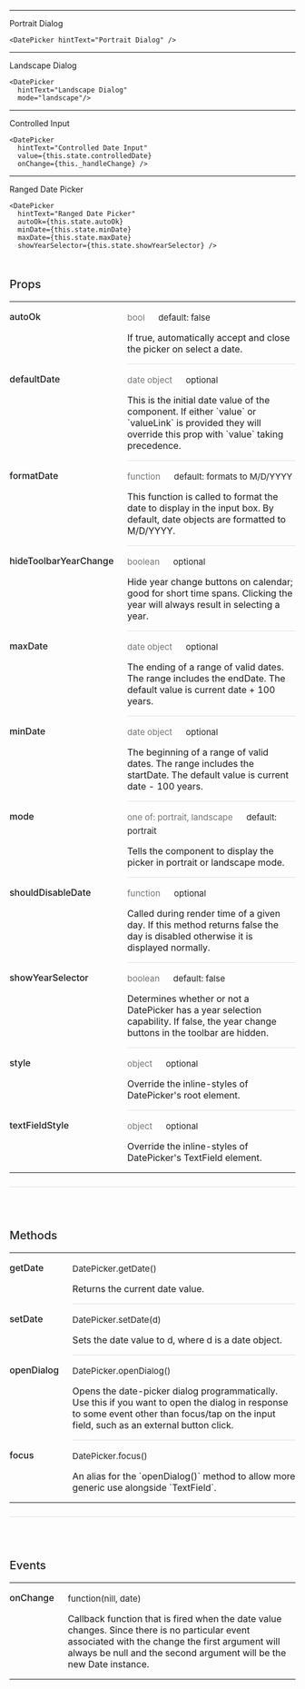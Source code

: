 -----
Portrait Dialog
```
<DatePicker hintText="Portrait Dialog" />
```
------
Landscape Dialog
```
<DatePicker
  hintText="Landscape Dialog"
  mode="landscape"/>
```
-----
Controlled Input
```
<DatePicker
  hintText="Controlled Date Input"
  value={this.state.controlledDate}
  onChange={this._handleChange} />
```
-----
Ranged Date Picker
```
<DatePicker
  hintText="Ranged Date Picker"
  autoOk={this.state.autoOk}
  minDate={this.state.minDate}
  maxDate={this.state.maxDate}
  showYearSelector={this.state.showYearSelector} />
```
<div data-reactid=".0.$=12:0.0.0.1:3"><div style="font-size:15px;letter-spacing:0px;font-weight:400;line-height:24px;padding-top:0px;margin-bottom:13px;color:rgba(0, 0, 0, 0.87);width:100%;box-sizing:border-box;border-top:none;margin-top:0px;" data-reactid=".0.$=12:0.0.0.1:3.$0"><h3 style="font-size:20px;line-height:28px;padding-top:19px;margin-bottom:13px;letter-spacing:0px;font-weight:500;color:rgba(0, 0, 0, 0.87);box-sizing:border-box;" data-reactid=".0.$=12:0.0.0.1:3.$0.0">Props</h3><table style="border-collapse:collapse;border-spacing:0px;box-sizing:border-box;" data-reactid=".0.$=12:0.0.0.1:3.$0.1"><tbody data-reactid=".0.$=12:0.0.0.1:3.$0.1.0"><tr data-reactid=".0.$=12:0.0.0.1:3.$0.1.0.$0"><td style="padding: 16px 24px 16px 0px; vertical-align: top; position: inherit; font-weight: 500; box-sizing: border-box;" data-reactid=".0.$=12:0.0.0.1:3.$0.1.0.$0.0">autoOk</td><td style="padding: 16px 0px; vertical-align: top; width: 100%; border-bottom-style: solid; border-bottom-width: 1px; border-bottom-color: rgb(224, 224, 224); box-sizing: border-box;" data-reactid=".0.$=12:0.0.0.1:3.$0.1.0.$0.1"><p style="margin:0px;font-size:15px;letter-spacing:0px;font-weight:400;line-height:24px;padding-top:0px;margin-bottom:13px;color:rgba(0, 0, 0, 0.87);width:100%;box-sizing:border-box;" data-reactid=".0.$=12:0.0.0.1:3.$0.1.0.$0.1.0"><span style="color:rgba(0, 0, 0, 0.54);padding-right:24px;box-sizing:border-box;" data-reactid=".0.$=12:0.0.0.1:3.$0.1.0.$0.1.0.0">bool</span><span data-reactid=".0.$=12:0.0.0.1:3.$0.1.0.$0.1.0.1">default: false</span></p><p style="margin:0px;box-sizing:border-box;" data-reactid=".0.$=12:0.0.0.1:3.$0.1.0.$0.1.1">If true, automatically accept and close the picker on select a date.</p></td></tr><tr data-reactid=".0.$=12:0.0.0.1:3.$0.1.0.$1"><td style="padding: 16px 24px 16px 0px; vertical-align: top; position: inherit; font-weight: 500; box-sizing: border-box;" data-reactid=".0.$=12:0.0.0.1:3.$0.1.0.$1.0">defaultDate</td><td style="padding: 16px 0px; vertical-align: top; width: 100%; border-bottom-style: solid; border-bottom-width: 1px; border-bottom-color: rgb(224, 224, 224); box-sizing: border-box;" data-reactid=".0.$=12:0.0.0.1:3.$0.1.0.$1.1"><p style="margin:0px;font-size:15px;letter-spacing:0px;font-weight:400;line-height:24px;padding-top:0px;margin-bottom:13px;color:rgba(0, 0, 0, 0.87);width:100%;box-sizing:border-box;" data-reactid=".0.$=12:0.0.0.1:3.$0.1.0.$1.1.0"><span style="color:rgba(0, 0, 0, 0.54);padding-right:24px;box-sizing:border-box;" data-reactid=".0.$=12:0.0.0.1:3.$0.1.0.$1.1.0.0">date object</span><span data-reactid=".0.$=12:0.0.0.1:3.$0.1.0.$1.1.0.1">optional</span></p><p style="margin:0px;box-sizing:border-box;" data-reactid=".0.$=12:0.0.0.1:3.$0.1.0.$1.1.1">This is the initial date value of the component. If either `value` or `valueLink` is provided they will override this prop with `value` taking precedence.</p></td></tr><tr data-reactid=".0.$=12:0.0.0.1:3.$0.1.0.$2"><td style="padding: 16px 24px 16px 0px; vertical-align: top; position: inherit; font-weight: 500; box-sizing: border-box;" data-reactid=".0.$=12:0.0.0.1:3.$0.1.0.$2.0">formatDate</td><td style="padding: 16px 0px; vertical-align: top; width: 100%; border-bottom-style: solid; border-bottom-width: 1px; border-bottom-color: rgb(224, 224, 224); box-sizing: border-box;" data-reactid=".0.$=12:0.0.0.1:3.$0.1.0.$2.1"><p style="margin:0px;font-size:15px;letter-spacing:0px;font-weight:400;line-height:24px;padding-top:0px;margin-bottom:13px;color:rgba(0, 0, 0, 0.87);width:100%;box-sizing:border-box;" data-reactid=".0.$=12:0.0.0.1:3.$0.1.0.$2.1.0"><span style="color:rgba(0, 0, 0, 0.54);padding-right:24px;box-sizing:border-box;" data-reactid=".0.$=12:0.0.0.1:3.$0.1.0.$2.1.0.0">function</span><span data-reactid=".0.$=12:0.0.0.1:3.$0.1.0.$2.1.0.1">default: formats to M/D/YYYY</span></p><p style="margin:0px;box-sizing:border-box;" data-reactid=".0.$=12:0.0.0.1:3.$0.1.0.$2.1.1">This function is called to format the date to display in the input box. By default, date objects are formatted to M/D/YYYY.</p></td></tr><tr data-reactid=".0.$=12:0.0.0.1:3.$0.1.0.$3"><td style="padding: 16px 24px 16px 0px; vertical-align: top; position: inherit; font-weight: 500; box-sizing: border-box;" data-reactid=".0.$=12:0.0.0.1:3.$0.1.0.$3.0">hideToolbarYearChange</td><td style="padding: 16px 0px; vertical-align: top; width: 100%; border-bottom-style: solid; border-bottom-width: 1px; border-bottom-color: rgb(224, 224, 224); box-sizing: border-box;" data-reactid=".0.$=12:0.0.0.1:3.$0.1.0.$3.1"><p style="margin:0px;font-size:15px;letter-spacing:0px;font-weight:400;line-height:24px;padding-top:0px;margin-bottom:13px;color:rgba(0, 0, 0, 0.87);width:100%;box-sizing:border-box;" data-reactid=".0.$=12:0.0.0.1:3.$0.1.0.$3.1.0"><span style="color:rgba(0, 0, 0, 0.54);padding-right:24px;box-sizing:border-box;" data-reactid=".0.$=12:0.0.0.1:3.$0.1.0.$3.1.0.0">boolean</span><span data-reactid=".0.$=12:0.0.0.1:3.$0.1.0.$3.1.0.1">optional</span></p><p style="margin:0px;box-sizing:border-box;" data-reactid=".0.$=12:0.0.0.1:3.$0.1.0.$3.1.1">Hide year change buttons on calendar; good for short time spans. Clicking the year will always result in selecting a year.</p></td></tr><tr data-reactid=".0.$=12:0.0.0.1:3.$0.1.0.$4"><td style="padding: 16px 24px 16px 0px; vertical-align: top; position: inherit; font-weight: 500; box-sizing: border-box;" data-reactid=".0.$=12:0.0.0.1:3.$0.1.0.$4.0">maxDate</td><td style="padding: 16px 0px; vertical-align: top; width: 100%; border-bottom-style: solid; border-bottom-width: 1px; border-bottom-color: rgb(224, 224, 224); box-sizing: border-box;" data-reactid=".0.$=12:0.0.0.1:3.$0.1.0.$4.1"><p style="margin:0px;font-size:15px;letter-spacing:0px;font-weight:400;line-height:24px;padding-top:0px;margin-bottom:13px;color:rgba(0, 0, 0, 0.87);width:100%;box-sizing:border-box;" data-reactid=".0.$=12:0.0.0.1:3.$0.1.0.$4.1.0"><span style="color:rgba(0, 0, 0, 0.54);padding-right:24px;box-sizing:border-box;" data-reactid=".0.$=12:0.0.0.1:3.$0.1.0.$4.1.0.0">date object</span><span data-reactid=".0.$=12:0.0.0.1:3.$0.1.0.$4.1.0.1">optional</span></p><p style="margin:0px;box-sizing:border-box;" data-reactid=".0.$=12:0.0.0.1:3.$0.1.0.$4.1.1">The ending of a range of valid dates. The range includes the endDate. The default value is current date + 100 years.</p></td></tr><tr data-reactid=".0.$=12:0.0.0.1:3.$0.1.0.$5"><td style="padding: 16px 24px 16px 0px; vertical-align: top; position: inherit; font-weight: 500; box-sizing: border-box;" data-reactid=".0.$=12:0.0.0.1:3.$0.1.0.$5.0">minDate</td><td style="padding: 16px 0px; vertical-align: top; width: 100%; border-bottom-style: solid; border-bottom-width: 1px; border-bottom-color: rgb(224, 224, 224); box-sizing: border-box;" data-reactid=".0.$=12:0.0.0.1:3.$0.1.0.$5.1"><p style="margin:0px;font-size:15px;letter-spacing:0px;font-weight:400;line-height:24px;padding-top:0px;margin-bottom:13px;color:rgba(0, 0, 0, 0.87);width:100%;box-sizing:border-box;" data-reactid=".0.$=12:0.0.0.1:3.$0.1.0.$5.1.0"><span style="color:rgba(0, 0, 0, 0.54);padding-right:24px;box-sizing:border-box;" data-reactid=".0.$=12:0.0.0.1:3.$0.1.0.$5.1.0.0">date object</span><span data-reactid=".0.$=12:0.0.0.1:3.$0.1.0.$5.1.0.1">optional</span></p><p style="margin:0px;box-sizing:border-box;" data-reactid=".0.$=12:0.0.0.1:3.$0.1.0.$5.1.1">The beginning of a range of valid dates. The range includes the startDate. The default value is current date - 100 years.</p></td></tr><tr data-reactid=".0.$=12:0.0.0.1:3.$0.1.0.$6"><td style="padding: 16px 24px 16px 0px; vertical-align: top; position: inherit; font-weight: 500; box-sizing: border-box;" data-reactid=".0.$=12:0.0.0.1:3.$0.1.0.$6.0">mode</td><td style="padding: 16px 0px; vertical-align: top; width: 100%; border-bottom-style: solid; border-bottom-width: 1px; border-bottom-color: rgb(224, 224, 224); box-sizing: border-box;" data-reactid=".0.$=12:0.0.0.1:3.$0.1.0.$6.1"><p style="margin:0px;font-size:15px;letter-spacing:0px;font-weight:400;line-height:24px;padding-top:0px;margin-bottom:13px;color:rgba(0, 0, 0, 0.87);width:100%;box-sizing:border-box;" data-reactid=".0.$=12:0.0.0.1:3.$0.1.0.$6.1.0"><span style="color:rgba(0, 0, 0, 0.54);padding-right:24px;box-sizing:border-box;" data-reactid=".0.$=12:0.0.0.1:3.$0.1.0.$6.1.0.0">one of: portrait, landscape</span><span data-reactid=".0.$=12:0.0.0.1:3.$0.1.0.$6.1.0.1">default: portrait</span></p><p style="margin:0px;box-sizing:border-box;" data-reactid=".0.$=12:0.0.0.1:3.$0.1.0.$6.1.1">Tells the component to display the picker in portrait or landscape mode.</p></td></tr><tr data-reactid=".0.$=12:0.0.0.1:3.$0.1.0.$7"><td style="padding: 16px 24px 16px 0px; vertical-align: top; position: inherit; font-weight: 500; box-sizing: border-box;" data-reactid=".0.$=12:0.0.0.1:3.$0.1.0.$7.0">shouldDisableDate</td><td style="padding: 16px 0px; vertical-align: top; width: 100%; border-bottom-style: solid; border-bottom-width: 1px; border-bottom-color: rgb(224, 224, 224); box-sizing: border-box;" data-reactid=".0.$=12:0.0.0.1:3.$0.1.0.$7.1"><p style="margin:0px;font-size:15px;letter-spacing:0px;font-weight:400;line-height:24px;padding-top:0px;margin-bottom:13px;color:rgba(0, 0, 0, 0.87);width:100%;box-sizing:border-box;" data-reactid=".0.$=12:0.0.0.1:3.$0.1.0.$7.1.0"><span style="color:rgba(0, 0, 0, 0.54);padding-right:24px;box-sizing:border-box;" data-reactid=".0.$=12:0.0.0.1:3.$0.1.0.$7.1.0.0">function</span><span data-reactid=".0.$=12:0.0.0.1:3.$0.1.0.$7.1.0.1">optional</span></p><p style="margin:0px;box-sizing:border-box;" data-reactid=".0.$=12:0.0.0.1:3.$0.1.0.$7.1.1">Called during render time of a given day. If this method returns false the day is disabled otherwise it is displayed normally.</p></td></tr><tr data-reactid=".0.$=12:0.0.0.1:3.$0.1.0.$8"><td style="padding: 16px 24px 16px 0px; vertical-align: top; position: inherit; font-weight: 500; box-sizing: border-box;" data-reactid=".0.$=12:0.0.0.1:3.$0.1.0.$8.0">showYearSelector</td><td style="padding: 16px 0px; vertical-align: top; width: 100%; border-bottom-style: solid; border-bottom-width: 1px; border-bottom-color: rgb(224, 224, 224); box-sizing: border-box;" data-reactid=".0.$=12:0.0.0.1:3.$0.1.0.$8.1"><p style="margin:0px;font-size:15px;letter-spacing:0px;font-weight:400;line-height:24px;padding-top:0px;margin-bottom:13px;color:rgba(0, 0, 0, 0.87);width:100%;box-sizing:border-box;" data-reactid=".0.$=12:0.0.0.1:3.$0.1.0.$8.1.0"><span style="color:rgba(0, 0, 0, 0.54);padding-right:24px;box-sizing:border-box;" data-reactid=".0.$=12:0.0.0.1:3.$0.1.0.$8.1.0.0">boolean</span><span data-reactid=".0.$=12:0.0.0.1:3.$0.1.0.$8.1.0.1">default: false</span></p><p style="margin:0px;box-sizing:border-box;" data-reactid=".0.$=12:0.0.0.1:3.$0.1.0.$8.1.1">Determines whether or not a DatePicker has a year selection capability. If false, the year change buttons in the toolbar are hidden.</p></td></tr><tr data-reactid=".0.$=12:0.0.0.1:3.$0.1.0.$9"><td style="padding: 16px 24px 16px 0px; vertical-align: top; position: inherit; font-weight: 500; box-sizing: border-box;" data-reactid=".0.$=12:0.0.0.1:3.$0.1.0.$9.0">style</td><td style="padding: 16px 0px; vertical-align: top; width: 100%; border-bottom-style: solid; border-bottom-width: 1px; border-bottom-color: rgb(224, 224, 224); box-sizing: border-box;" data-reactid=".0.$=12:0.0.0.1:3.$0.1.0.$9.1"><p style="margin:0px;font-size:15px;letter-spacing:0px;font-weight:400;line-height:24px;padding-top:0px;margin-bottom:13px;color:rgba(0, 0, 0, 0.87);width:100%;box-sizing:border-box;" data-reactid=".0.$=12:0.0.0.1:3.$0.1.0.$9.1.0"><span style="color:rgba(0, 0, 0, 0.54);padding-right:24px;box-sizing:border-box;" data-reactid=".0.$=12:0.0.0.1:3.$0.1.0.$9.1.0.0">object</span><span data-reactid=".0.$=12:0.0.0.1:3.$0.1.0.$9.1.0.1">optional</span></p><p style="margin:0px;box-sizing:border-box;" data-reactid=".0.$=12:0.0.0.1:3.$0.1.0.$9.1.1">Override the inline-styles of DatePicker's root element.</p></td></tr><tr data-reactid=".0.$=12:0.0.0.1:3.$0.1.0.$10"><td style="padding: 16px 24px 16px 0px; vertical-align: top; position: inherit; font-weight: 500; box-sizing: border-box;" data-reactid=".0.$=12:0.0.0.1:3.$0.1.0.$10.0">textFieldStyle</td><td style="padding: 16px 0px; vertical-align: top; width: 100%; border-bottom-style: none; box-sizing: border-box;" data-reactid=".0.$=12:0.0.0.1:3.$0.1.0.$10.1"><p style="margin:0px;font-size:15px;letter-spacing:0px;font-weight:400;line-height:24px;padding-top:0px;margin-bottom:13px;color:rgba(0, 0, 0, 0.87);width:100%;box-sizing:border-box;" data-reactid=".0.$=12:0.0.0.1:3.$0.1.0.$10.1.0"><span style="color:rgba(0, 0, 0, 0.54);padding-right:24px;box-sizing:border-box;" data-reactid=".0.$=12:0.0.0.1:3.$0.1.0.$10.1.0.0">object</span><span data-reactid=".0.$=12:0.0.0.1:3.$0.1.0.$10.1.0.1">optional</span></p><p style="margin:0px;box-sizing:border-box;" data-reactid=".0.$=12:0.0.0.1:3.$0.1.0.$10.1.1">Override the inline-styles of DatePicker's TextField element.</p></td></tr></tbody></table></div><div style="font-size:15px;letter-spacing:0px;font-weight:400;line-height:24px;padding-top:24px;margin-bottom:13px;color:rgba(0, 0, 0, 0.87);width:100%;box-sizing:border-box;border-top:solid 1px #e0e0e0;margin-top:24px;" data-reactid=".0.$=12:0.0.0.1:3.$1"><h3 style="font-size:20px;line-height:28px;padding-top:19px;margin-bottom:13px;letter-spacing:0px;font-weight:500;color:rgba(0, 0, 0, 0.87);box-sizing:border-box;" data-reactid=".0.$=12:0.0.0.1:3.$1.0">Methods</h3><table style="border-collapse:collapse;border-spacing:0px;box-sizing:border-box;" data-reactid=".0.$=12:0.0.0.1:3.$1.1"><tbody data-reactid=".0.$=12:0.0.0.1:3.$1.1.0"><tr data-reactid=".0.$=12:0.0.0.1:3.$1.1.0.$0"><td style="padding: 16px 24px 16px 0px; vertical-align: top; position: inherit; font-weight: 500; box-sizing: border-box;" data-reactid=".0.$=12:0.0.0.1:3.$1.1.0.$0.0">getDate</td><td style="padding: 16px 0px; vertical-align: top; width: 100%; border-bottom-style: solid; border-bottom-width: 1px; border-bottom-color: rgb(224, 224, 224); box-sizing: border-box;" data-reactid=".0.$=12:0.0.0.1:3.$1.1.0.$0.1"><p style="margin:0px;font-size:15px;letter-spacing:0px;font-weight:400;line-height:24px;padding-top:0px;margin-bottom:13px;color:rgba(0, 0, 0, 0.87);width:100%;box-sizing:border-box;" data-reactid=".0.$=12:0.0.0.1:3.$1.1.0.$0.1.0"><span data-reactid=".0.$=12:0.0.0.1:3.$1.1.0.$0.1.0.1">DatePicker.getDate()</span></p><p style="margin:0px;box-sizing:border-box;" data-reactid=".0.$=12:0.0.0.1:3.$1.1.0.$0.1.1">Returns the current date value.</p></td></tr><tr data-reactid=".0.$=12:0.0.0.1:3.$1.1.0.$1"><td style="padding: 16px 24px 16px 0px; vertical-align: top; position: inherit; font-weight: 500; box-sizing: border-box;" data-reactid=".0.$=12:0.0.0.1:3.$1.1.0.$1.0">setDate</td><td style="padding: 16px 0px; vertical-align: top; width: 100%; border-bottom-style: solid; border-bottom-width: 1px; border-bottom-color: rgb(224, 224, 224); box-sizing: border-box;" data-reactid=".0.$=12:0.0.0.1:3.$1.1.0.$1.1"><p style="margin:0px;font-size:15px;letter-spacing:0px;font-weight:400;line-height:24px;padding-top:0px;margin-bottom:13px;color:rgba(0, 0, 0, 0.87);width:100%;box-sizing:border-box;" data-reactid=".0.$=12:0.0.0.1:3.$1.1.0.$1.1.0"><span data-reactid=".0.$=12:0.0.0.1:3.$1.1.0.$1.1.0.1">DatePicker.setDate(d)</span></p><p style="margin:0px;box-sizing:border-box;" data-reactid=".0.$=12:0.0.0.1:3.$1.1.0.$1.1.1">Sets the date value to d, where d is a date object.</p></td></tr><tr data-reactid=".0.$=12:0.0.0.1:3.$1.1.0.$2"><td style="padding: 16px 24px 16px 0px; vertical-align: top; position: inherit; font-weight: 500; box-sizing: border-box;" data-reactid=".0.$=12:0.0.0.1:3.$1.1.0.$2.0">openDialog</td><td style="padding: 16px 0px; vertical-align: top; width: 100%; border-bottom-style: solid; border-bottom-width: 1px; border-bottom-color: rgb(224, 224, 224); box-sizing: border-box;" data-reactid=".0.$=12:0.0.0.1:3.$1.1.0.$2.1"><p style="margin:0px;font-size:15px;letter-spacing:0px;font-weight:400;line-height:24px;padding-top:0px;margin-bottom:13px;color:rgba(0, 0, 0, 0.87);width:100%;box-sizing:border-box;" data-reactid=".0.$=12:0.0.0.1:3.$1.1.0.$2.1.0"><span data-reactid=".0.$=12:0.0.0.1:3.$1.1.0.$2.1.0.1">DatePicker.openDialog()</span></p><p style="margin:0px;box-sizing:border-box;" data-reactid=".0.$=12:0.0.0.1:3.$1.1.0.$2.1.1">Opens the date-picker dialog programmatically. Use this if you want to open the dialog in response to some event other than focus/tap on the input field, such as an external button click.</p></td></tr><tr data-reactid=".0.$=12:0.0.0.1:3.$1.1.0.$3"><td style="padding: 16px 24px 16px 0px; vertical-align: top; position: inherit; font-weight: 500; box-sizing: border-box;" data-reactid=".0.$=12:0.0.0.1:3.$1.1.0.$3.0">focus</td><td style="padding: 16px 0px; vertical-align: top; width: 100%; border-bottom-style: none; box-sizing: border-box;" data-reactid=".0.$=12:0.0.0.1:3.$1.1.0.$3.1"><p style="margin:0px;font-size:15px;letter-spacing:0px;font-weight:400;line-height:24px;padding-top:0px;margin-bottom:13px;color:rgba(0, 0, 0, 0.87);width:100%;box-sizing:border-box;" data-reactid=".0.$=12:0.0.0.1:3.$1.1.0.$3.1.0"><span data-reactid=".0.$=12:0.0.0.1:3.$1.1.0.$3.1.0.1">DatePicker.focus()</span></p><p style="margin:0px;box-sizing:border-box;" data-reactid=".0.$=12:0.0.0.1:3.$1.1.0.$3.1.1">An alias for the `openDialog()` method to allow more generic use alongside `TextField`.</p></td></tr></tbody></table></div><div style="font-size:15px;letter-spacing:0px;font-weight:400;line-height:24px;padding-top:24px;margin-bottom:13px;color:rgba(0, 0, 0, 0.87);width:100%;box-sizing:border-box;border-top:solid 1px #e0e0e0;margin-top:24px;" data-reactid=".0.$=12:0.0.0.1:3.$2"><h3 style="font-size:20px;line-height:28px;padding-top:19px;margin-bottom:13px;letter-spacing:0px;font-weight:500;color:rgba(0, 0, 0, 0.87);box-sizing:border-box;" data-reactid=".0.$=12:0.0.0.1:3.$2.0">Events</h3><table style="border-collapse:collapse;border-spacing:0px;box-sizing:border-box;" data-reactid=".0.$=12:0.0.0.1:3.$2.1"><tbody data-reactid=".0.$=12:0.0.0.1:3.$2.1.0"><tr data-reactid=".0.$=12:0.0.0.1:3.$2.1.0.$0"><td style="padding: 16px 24px 16px 0px; vertical-align: top; position: inherit; font-weight: 500; box-sizing: border-box;" data-reactid=".0.$=12:0.0.0.1:3.$2.1.0.$0.0">onChange</td><td style="padding: 16px 0px; vertical-align: top; width: 100%; border-bottom-style: none; box-sizing: border-box;" data-reactid=".0.$=12:0.0.0.1:3.$2.1.0.$0.1"><p style="margin:0px;font-size:15px;letter-spacing:0px;font-weight:400;line-height:24px;padding-top:0px;margin-bottom:13px;color:rgba(0, 0, 0, 0.87);width:100%;box-sizing:border-box;" data-reactid=".0.$=12:0.0.0.1:3.$2.1.0.$0.1.0"><span data-reactid=".0.$=12:0.0.0.1:3.$2.1.0.$0.1.0.1">function(nill, date)</span></p><p style="margin:0px;box-sizing:border-box;" data-reactid=".0.$=12:0.0.0.1:3.$2.1.0.$0.1.1">Callback function that is fired when the date value changes. Since there is no particular event associated with the change the first argument will always be null and the second argument will be the new Date instance.</p></td></tr></tbody></table></div></div>